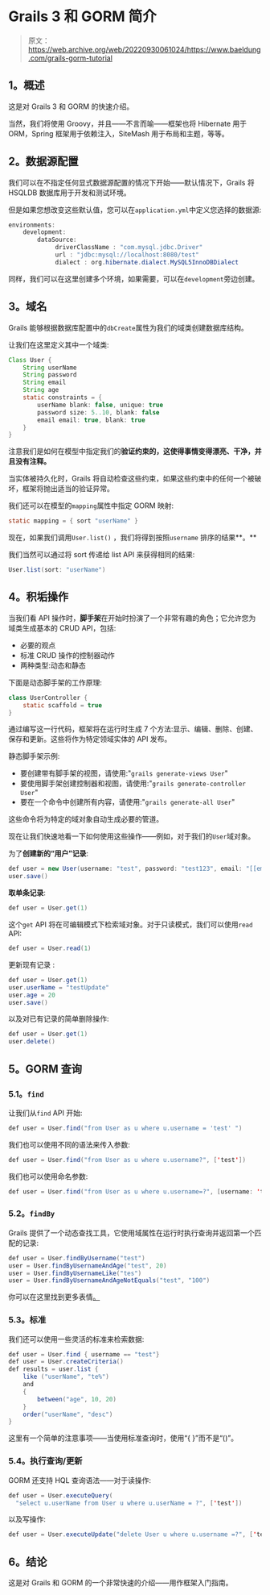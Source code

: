 # Grails 3 和 GORM 简介

> 原文：<https://web.archive.org/web/20220930061024/https://www.baeldung.com/grails-gorm-tutorial>

## 1。概述

这是对 Grails 3 和 GORM 的快速介绍。

当然，我们将使用 Groovy，并且——不言而喻——框架也将 Hibernate 用于 ORM，Spring 框架用于依赖注入，SiteMash 用于布局和主题，等等。

## 2。数据源配置

我们可以在不指定任何显式数据源配置的情况下开始——默认情况下，Grails 将 HSQLDB 数据库用于开发和测试环境。

但是如果您想改变这些默认值，您可以在`application.yml`中定义您选择的数据源:

```java
environments:
    development:
        dataSource:
             driverClassName : "com.mysql.jdbc.Driver"           
             url : "jdbc:mysql://localhost:8080/test"
             dialect : org.hibernate.dialect.MySQL5InnoDBDialect 
```

同样，我们可以在这里创建多个环境，如果需要，可以在`development`旁边创建。

## 3。域名

Grails 能够根据数据库配置中的`dbCreate`属性为我们的域类创建数据库结构。

让我们在这里定义其中一个域类:

```java
Class User {
    String userName
    String password
    String email
    String age
    static constraints = {
        userName blank: false, unique: true
        password size: 5..10, blank: false
        email email: true, blank: true
    }
}
```

注意我们是如何在模型中指定我们的**验证约束的，这使得事情变得漂亮、干净，并且没有注释。**

当实体被持久化时，Grails 将自动检查这些约束，如果这些约束中的任何一个被破坏，框架将抛出适当的验证异常。

我们还可以在模型的`mapping`属性中指定 GORM 映射:

```java
static mapping = { sort "userName" }
```

现在，如果我们调用`User.list()` ，我们将得到按照`username` 排序的结果**。**

我们当然可以通过将 sort 传递给 list API 来获得相同的结果:

```java
User.list(sort: "userName")
```

## 4。积垢操作

当我们看 API 操作时，**脚手架**在开始时扮演了一个非常有趣的角色；它允许您为域类生成基本的 CRUD API，包括:

*   必要的观点
*   标准 CRUD 操作的控制器动作
*   两种类型:动态和静态

下面是动态脚手架的工作原理:

```java
class UserController {
    static scaffold = true
}
```

通过编写这一行代码，框架将在运行时生成 7 个方法:显示、编辑、删除、创建、保存和更新。这些将作为特定领域实体的 API 发布。

静态脚手架示例:

*   要创建带有脚手架的视图，请使用:"`grails generate-views User`"
*   要使用脚手架创建控制器和视图，请使用:"`grails generate-controller User`"
*   要在一个命令中创建所有内容，请使用:"`grails generate-all User`"

这些命令将为特定的域对象自动生成必要的管道。

现在让我们快速地看一下如何使用这些操作——例如，对于我们的`User`域对象。

为了**创建新的“用户”记录**:

```java
def user = new User(username: "test", password: "test123", email: "[[email protected]](/web/20220122061328/https://www.baeldung.com/cdn-cgi/l/email-protection)", age: 14)
user.save()
```

**取单条记录**:


```java
def user = User.get(1) 
```

这个`get` API 将在可编辑模式下检索域对象。对于只读模式，我们可以使用`read` API:

```java
def user = User.read(1)
```

更新现有记录 :

```java
def user = User.get(1)
user.userName = "testUpdate"
user.age = 20
user.save() 
```

以及对已有记录的简单删除操作:

```java
def user = User.get(1)
user.delete()
```

## 5。GORM 查询

### 5.1。`find`

让我们从`find` API 开始:

```java
def user = User.find("from User as u where u.username = 'test' ")
```

我们也可以使用不同的语法来传入参数:

```java
def user = User.find("from User as u where u.username?", ['test'])
```

我们也可以使用命名参数:

```java
def user = User.find("from User as u where u.username=?", [username: 'test'])
```

### 5.2。`findBy`

Grails 提供了一个动态查找工具，它使用域属性在运行时执行查询并返回第一个匹配的记录:

```java
def user = User.findByUsername("test")
user = User.findByUsernameAndAge("test", 20)
user = User.findByUsernameLike("tes")
user = User.findByUsernameAndAgeNotEquals("test", "100")
```

你可以在这里找到更多表情[。](https://web.archive.org/web/20220122061328/https://grails.github.io/grails-doc/3.0.x/guide/GORM.html#finders)

### 5.3。标准

我们还可以使用一些灵活的标准来检索数据:

```java
def user = User.find { username == "test"}
def user = User.createCriteria()
def results = user.list {
    like ("userName", "te%")
    and 
    {
        between("age", 10, 20)
    }
    order("userName", "desc")
}
```

这里有一个简单的注意事项——当使用标准查询时，使用“{ }”而不是“()”。

### 5.4。执行查询/更新

GORM 还支持 HQL 查询语法——对于读操作:

```java
def user = User.executeQuery(
  "select u.userName from User u where u.userName = ?", ['test'])
```

以及写操作:

```java
def user = User.executeUpdate("delete User u where u.username =?", ['test'])
```

## 6。结论

这是对 Grails 和 GORM 的一个非常快速的介绍——用作框架入门指南。